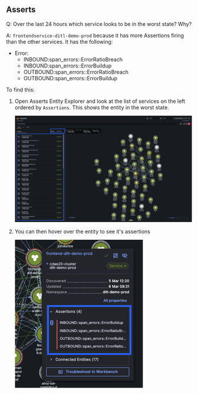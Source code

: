 ## Asserts
Q: Over the last 24 hours which service looks to be in the worst state? Why?

A: `frontendservice-ditl-demo-prod` because it has more Assertions firing than the other services. It has the following:
- Error:
    - INBOUND:span_errors::ErrorRatioBreach
    - INBOUND:span_errors::ErrorBuildup
    - OUTBOUND:span_errors::ErrorRatioBreach
    - OUTBOUND:span_errors::ErrorBuildup

To find this:
1. Open Asserts Entity Explorer and look at the list of services on the left ordered by `Assertions`. This shows the entity in the worst state. 

    ![allentities](/images/breakout_2/1.1-asserts-1.png)

1. You can then hover over the entity to see it's assertions

    ![allentities](/images/breakout_2/1.1-asserts-2.png)
